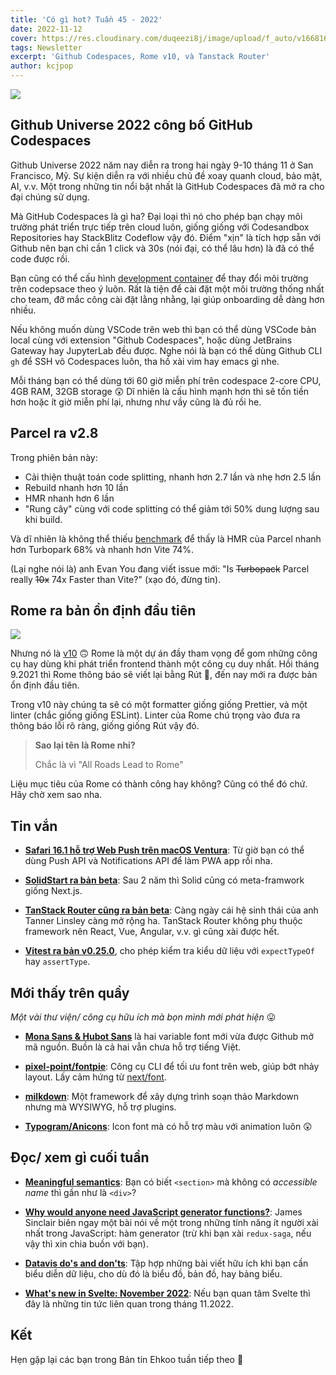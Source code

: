 ```yaml
---
title: 'Có gì hot? Tuần 45 - 2022'
date: 2022-11-12
cover: https://res.cloudinary.com/duqeezi8j/image/upload/f_auto/v1668165073/ehkoo/newsletters/w45-2022.png
tags: Newsletter
excerpt: 'Github Codespaces, Rome v10, và Tanstack Router'
author: kcjpop
---
```


![](https://res.cloudinary.com/duqeezi8j/image/upload/f_auto/v1668165073/ehkoo/newsletters/w45-2022.png)

## Github Universe 2022 công bố GitHub Codespaces

Github Universe 2022 năm nay diễn ra trong hai ngày 9-10 tháng 11 ở San Francisco, Mỹ. Sự kiện diễn ra với nhiều chủ đề xoay quanh cloud, bảo mật, AI, v.v. Một trong những tin nổi bật nhất là GitHub Codespaces đã mở ra cho đại chúng sử dụng.

Mà GitHub Codespaces là gì ha? Đại loại thì nó cho phép bạn chạy môi trường phát triển trực tiếp trên cloud luôn, giống giống với Codesandbox Repositories hay StackBlitz Codeflow vậy đó. Điểm "xịn" là tích hợp sẵn với Github nên bạn chỉ cần 1 click và 30s (nói đại, có thể lâu hơn) là đã có thể code được rồi.

Bạn cũng có thể cấu hình [development container](https://containers.dev/overview) để thay đổi môi trường trên codepsace theo ý luôn. Rất là tiện để cài đặt một môi trường thống nhất cho team, đỡ mắc công cài đặt lằng nhằng, lại giúp onboarding dễ dàng hơn nhiều.

Nếu không muốn dùng VSCode trên web thì bạn có thể dùng VSCode bản local cùng với extension "Github Codespaces", hoặc dùng JetBrains Gateway hay JupyterLab đều được. Nghe nói là bạn có thể dùng Github CLI `gh` để SSH vô Codespaces luôn, tha hồ xài vim hay emacs gì nhe.

Mỗi tháng bạn có thể dùng tới 60 giờ miễn phí trên codespace 2-core CPU, 4GB RAM, 32GB storage 😲 Dĩ nhiên là cấu hình mạnh hơn thì sẽ tốn tiền hơn hoặc ít giờ miễn phí lại, nhưng như vầy cũng là đủ rồi he.

## Parcel ra v2.8

Trong phiên bản này:

- Cải thiện thuật toán code splitting, nhanh hơn 2.7 lần và nhẹ hơn 2.5 lần
- Rebuild nhanh hơn 10 lần
- HMR nhanh hơn 6 lần
- "Rung cây" cùng với code splitting có thể giảm tới 50% dung lượng sau khi build.

Và dĩ nhiên là không thể thiếu [benchmark](https://github.com/devongovett/parcel-vs-vite-vs-turbopack-hmr) để thấy là HMR của Parcel nhanh hơn Turbopark 68% và nhanh hơn Vite 74%.

(Lại nghe nói là) anh Evan You đang viết issue mới: "Is ~~Turbopack~~ Parcel really ~~10x~~ 74x Faster than Vite?" (xạo đó, đừng tin).

## Rome ra bản ổn định đầu tiên

![](https://res.cloudinary.com/duqeezi8j/image/upload/f_auto,w_1000/v1668173784/ehkoo/v10-cover.png)

Nhưng nó là [v10](https://rome.tools/blog/2022/11/08/rome-10/) 🙃 Rome là một dự án đầy tham vọng để gom những công cụ hay dùng khi phát triển frontend thành một công cụ duy nhất. Hồi tháng 9.2021 thì Rome thông báo sẽ viết lại bằng Rút 🦀, đến nay mới ra được bản ổn định đầu tiên.

Trong v10 này chúng ta sẽ có một formatter giống giống Prettier, và một linter (chắc giống giống ESLint). Linter của Rome chú trọng vào đưa ra thông báo lỗi rõ ràng, giống giống Rút vậy đó.

> **Sao lại tên là Rome nhỉ?**
>
> Chắc là vì "All Roads Lead to Rome"

Liệu mục tiêu của Rome có thành công hay không? Cũng có thể đó chứ. Hãy chờ xem sao nha.

## Tin vắn

- [**Safari 16.1 hỗ trợ Web Push trên macOS Ventura**](https://webkit.org/blog/12945/meet-web-push/): Từ giờ bạn có thể dùng Push API và Notifications API để làm PWA app rồi nha.

- [**SolidStart ra bản beta**](https://www.solidjs.com/blog/introducing-solidstart): Sau 2 năm thì Solid cũng có meta-framwork giống Next.js.

- [**TanStack Router cũng ra bản beta**](https://twitter.com/tannerlinsley/status/1590101866385489929): Càng ngày cái hệ sinh thái của anh Tanner Linsley càng mở rộng ha. TanStack Router không phụ thuộc framework nên React, Vue, Angular, v.v. gì cũng xài được hết.

- [**Vitest ra bản v0.25.0**](https://github.com/vitest-dev/vitest/releases/tag/v0.25.0), cho phép kiểm tra kiểu dữ liệu với `expectTypeOf` hay `assertType`.

## Mới thấy trên quầy

_Một vài thư viện/ công cụ hữu ích mà bọn mình mới phát hiện_ 😛

- [**Mona Sans & Hubot Sans**](https://github.com/mona-sans) là hai variable font mới vừa được Github mở mã nguồn. Buồn là cả hai vẫn chưa hỗ trợ tiếng Việt.

- [**pixel-point/fontpie**](https://github.com/pixel-point/fontpie): Công cụ CLI để tối ưu font trên web, giúp bớt nhảy layout. Lấy cảm hứng từ [next/font](https://nextjs.org/docs/basic-features/font-optimization).

- [**milkdown**](https://milkdown.dev/): Một framework để xây dựng trình soạn thảo Markdown nhưng mà WYSIWYG, hỗ trợ plugins.

- [**Typogram/Anicons**](https://github.com/Typogram/Anicons): Icon font mà có hỗ trợ màu với animation luôn 😲

## Đọc/ xem gì cuối tuần

- [**Meaningful semantics**](https://www.sarasoueidan.com/blog/section-vs-div/): Bạn có biết `<section>` mà không có _accessible name_ thì gần như là `<div>`?

- [**Why would anyone need JavaScript generator functions?**](https://jrsinclair.com/articles/2022/why-would-anyone-need-javascript-generator-functions): James Sinclair biên ngay một bài nói về một trong những tính năng ít người xài nhất trong JavaScript: hàm generator (trừ khi bạn xài `redux-saga`, nếu vậy thì xin chia buồn với bạn).

- [**Datavis do's and don'ts**](https://blog.datawrapper.de/category/datavis-dos-and-donts/): Tập hợp những bài viết hữu ích khi bạn cần biểu diễn dữ liệu, cho dù đó là biểu đồ, bản đồ, hay bảng biểu.

- [**What's new in Svelte: November 2022**](https://svelte.dev/blog/whats-new-in-svelte-november-2022): Nếu bạn quan tâm Svelte thì đây là những tin tức liên quan trong tháng 11.2022.

## Kết

Hẹn gặp lại các bạn trong Bản tin Ehkoo tuần tiếp theo 👋
